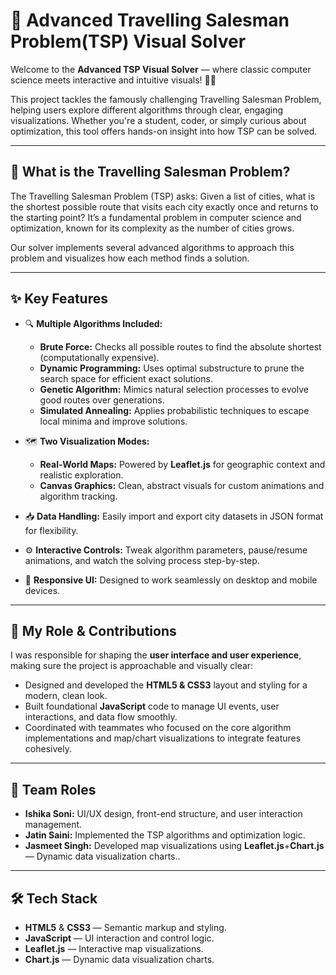 # 🚀 Advanced Travelling Salesman Problem(TSP) Visual Solver

Welcome to the **Advanced TSP Visual Solver** — where classic computer science meets interactive and intuitive visuals! 🎨✨

This project tackles the famously challenging Travelling Salesman Problem, helping users explore different algorithms through clear, engaging visualizations. Whether you're a student, coder, or simply curious about optimization, this tool offers hands-on insight into how TSP can be solved.

---

## 🧩 What is the Travelling Salesman Problem?

The Travelling Salesman Problem (TSP) asks: Given a list of cities, what is the shortest possible route that visits each city exactly once and returns to the starting point? It’s a fundamental problem in computer science and optimization, known for its complexity as the number of cities grows.

Our solver implements several advanced algorithms to approach this problem and visualizes how each method finds a solution.

---

## ✨ Key Features

- 🔍 **Multiple Algorithms Included:**  
  - **Brute Force:** Checks all possible routes to find the absolute shortest (computationally expensive).  
  - **Dynamic Programming:** Uses optimal substructure to prune the search space for efficient exact solutions.  
  - **Genetic Algorithm:** Mimics natural selection processes to evolve good routes over generations.  
  - **Simulated Annealing:** Applies probabilistic techniques to escape local minima and improve solutions.

- 🗺️ **Two Visualization Modes:**  
  - **Real-World Maps:** Powered by **Leaflet.js** for geographic context and realistic exploration.  
  - **Canvas Graphics:** Clean, abstract visuals for custom animations and algorithm tracking.

- 📥 **Data Handling:** Easily import and export city datasets in JSON format for flexibility.

- ⚙️ **Interactive Controls:** Tweak algorithm parameters, pause/resume animations, and watch the solving process step-by-step.

- 📱 **Responsive UI:** Designed to work seamlessly on desktop and mobile devices.

---

## 🎨 My Role & Contributions

I was responsible for shaping the **user interface and user experience**, making sure the project is approachable and visually clear:

- Designed and developed the **HTML5 & CSS3** layout and styling for a modern, clean look.  
- Built foundational **JavaScript** code to manage UI events, user interactions, and data flow smoothly.  
- Coordinated with teammates who focused on the core algorithm implementations and map/chart visualizations to integrate features cohesively.

---

## 🤝 Team Roles

- **Ishika Soni:** UI/UX design, front-end structure, and user interaction management.  
- **Jatin Saini:** Implemented the TSP algorithms and optimization logic.  
- **Jasmeet Singh:** Developed map visualizations using **Leaflet.js**+**Chart.js** — Dynamic data visualization charts..

---

## 🛠️ Tech Stack

- **HTML5** & **CSS3** — Semantic markup and styling.  
- **JavaScript** — UI interaction and control logic.  
- **Leaflet.js** — Interactive map visualizations.  
- **Chart.js** — Dynamic data visualization charts.
